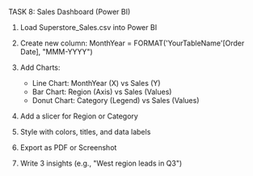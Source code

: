 TASK 8: Sales Dashboard (Power BI)

1. Load Superstore_Sales.csv into Power BI

2. Create new column:
   MonthYear = FORMAT('YourTableName'[Order Date], "MMM-YYYY")

3. Add Charts:
   - Line Chart: MonthYear (X) vs Sales (Y)
   - Bar Chart: Region (Axis) vs Sales (Values)
   - Donut Chart: Category (Legend) vs Sales (Values)

4. Add a slicer for Region or Category

5. Style with colors, titles, and data labels

6. Export as PDF or Screenshot

7. Write 3 insights (e.g., "West region leads in Q3")
